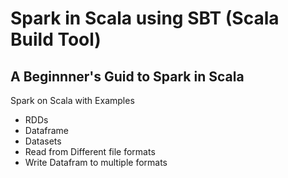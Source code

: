 # Spark in Scala using SBT (Scala Build Tool)
## A Beginnner's Guid to Spark in Scala

Spark on Scala with Examples
- RDDs
- Dataframe
- Datasets
- Read from Different file formats
- Write Datafram to multiple formats


